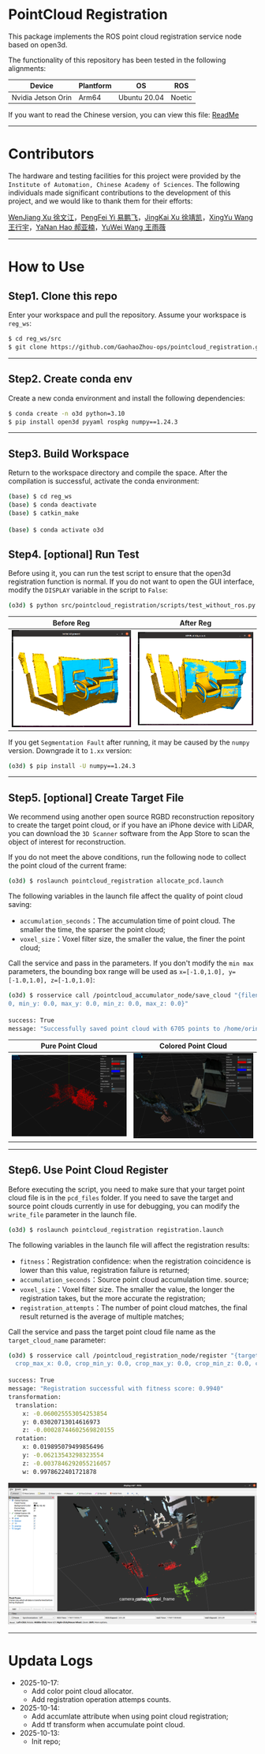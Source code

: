 # PointCloud Registration

This package implements the ROS point cloud registration service node based on open3d.

The functionality of this repository has been tested in the following alignments:

|Device|Plantform|OS|ROS|
|--|--|--|--|
|Nvidia Jetson Orin| Arm64 | Ubuntu 20.04 | Noetic|


If you want to read the Chinese version, you can view this file: [ReadMe](../README.md)


---

# Contributors

The hardware and testing facilities for this project were provided by the `Institute of Automation, Chinese Academy of Sciences`. The following individuals made significant contributions to the development of this project, and we would like to thank them for their efforts:


[WenJiang Xu 徐文江](https://github.com/HEA1OR)，[PengFei Yi 易鹏飞](https://github.com/alfie010)，[JingKai Xu 徐靖凯](https://github.com/Triumphant-strain)，[XingYu Wang 王行宇](https://github.com/xywang227)，[YaNan Hao 郝亚楠](https://github.com/haoyanan2024)，[YuWei Wang 王雨薇](https://github.com/YuweiWang2002)


----
# How to Use

## Step1. Clone this repo

Enter your workspace and pull the repository. Assume your workspace is `reg_ws`:


```bash
$ cd reg_ws/src
$ git clone https://github.com/GaohaoZhou-ops/pointcloud_registration.git
```

---

## Step2. Create conda env

Create a new conda environment and install the following dependencies:


```bash
$ conda create -n o3d python=3.10
$ pip install open3d pyyaml rospkg numpy==1.24.3
```

---

## Step3. Build Workspace

Return to the workspace directory and compile the space. After the compilation is successful, activate the conda environment:


```bash
(base) $ cd reg_ws
(base) $ conda deactivate 
(base) $ catkin_make

(base) $ conda activate o3d
```

## Step4. [optional] Run Test

Before using it, you can run the test script to ensure that the open3d registration function is normal. If you do not want to open the GUI interface, modify the `DISPLAY` variable in the script to `False`:


```bash
(o3d) $ python src/pointcloud_registration/scripts/test_without_ros.py demo
```

|Before Reg|After Reg|
|--|--|
|![before](./official_init.png)|![after](./official_reg.png)|


If you get `Segmentation Fault` after running, it may be caused by the `numpy` version. Downgrade it to `1.xx` version:


```bash
(o3d) $ pip install -U numpy==1.24.3
```

----

## Step5. [optional] Create Target File

We recommend using another open source RGBD reconstruction repository to create the target point cloud, or if you have an iPhone device with LiDAR, you can download the `3D Scanner` software from the App Store to scan the object of interest for reconstruction.

If you do not meet the above conditions, run the following node to collect the point cloud of the current frame:

```bash
(o3d) $ roslaunch pointcloud_registration allocate_pcd.launch
```

The following variables in the launch file affect the quality of point cloud saving:


* `accumulation_seconds`：The accumulation time of point cloud. The smaller the time, the sparser the point cloud;
* `voxel_size`：Voxel filter size, the smaller the value, the finer the point cloud;

Call the service and pass in the parameters. If you don't modify the `min max` parameters, the bounding box range will be used as `x=[-1.0,1.0], y=[-1.0,1.0], z=[-1.0,1.0]`:


```bash
(o3d) $ rosservice call /pointcloud_accumulator_node/save_cloud "{filename: 'demo', min_x: 0.0, max_x: 0.
0, min_y: 0.0, max_y: 0.0, min_z: 0.0, max_z: 0.0}" 

success: True
message: "Successfully saved point cloud with 6705 points to /home/orin/Desktop/point_reg/src/pointcloud_registration/pcd_files/demo.pcd"
```

|Pure Point Cloud|Colored Point Cloud|
|---|---|
|![pure_point_cloud](./demo_pure_point.png)|![colored_point_cloud](./demo_with_color.png)|


---
## Step6. Use Point Cloud Register

Before executing the script, you need to make sure that your target point cloud file is in the `pcd_files` folder. If you need to save the target and source point clouds currently in use for debugging, you can modify the `write_file` parameter in the launch file.


```bash
(o3d) $ roslaunch pointcloud_registration registration.launch
```

The following variables in the launch file will affect the registration results:


* `fitness`：Registration confidence: when the registration coincidence is lower than this value, registration failure is returned;
* `accumulation_seconds`：Source point cloud accumulation time. source;
* `voxel_size`：Voxel filter size. The smaller the value, the longer the registration takes, but the more accurate the registration;
* `registration_attempts`：The number of point cloud matches, the final result returned is the average of multiple matches;

Call the service and pass the target point cloud file name as the `target_cloud_name` parameter:


```bash
(o3d) $ rosservice call /pointcloud_registration_node/register "{target_cloud_name: 'demo', voxel_size: 0.0, max_correspondence_distance: 0.0, crop_min_x: 0.0,
  crop_max_x: 0.0, crop_min_y: 0.0, crop_max_y: 0.0, crop_min_z: 0.0, crop_max_z: 0.0}" 

success: True
message: "Registration successful with fitness score: 0.9940"
transformation: 
  translation: 
    x: -0.060025553054253854
    y: 0.03020713014616973
    z: -0.00028744602569820155
  rotation: 
    x: 0.019895079499856496
    y: -0.06213543298323554
    z: -0.0037846292055216057
    w: 0.9978622401721878
```

![reg](./reg.png)


---
# Updata Logs

* 2025-10-17:
  * Add color point cloud allocator.
  * Add registration operation attemps counts.
* 2025-10-14: 
  * Add accumlate attribute when using point cloud registration;
  * Add tf transform when accumulate point cloud.
* 2025-10-13: 
  * Init repo;

